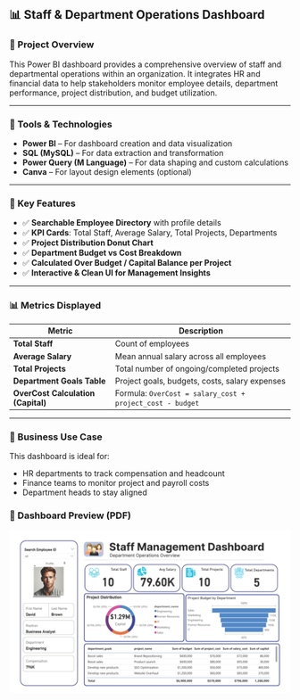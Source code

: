 ## 📊 Staff & Department Operations Dashboard

### 📁 Project Overview

This Power BI dashboard provides a comprehensive overview of staff and departmental operations within an organization. It integrates HR and financial data to help stakeholders monitor employee details, department performance, project distribution, and budget utilization.

---

### 🔧 Tools & Technologies

* **Power BI** – For dashboard creation and data visualization
* **SQL (MySQL)** – For data extraction and transformation
* **Power Query (M Language)** – For data shaping and custom calculations
* **Canva** – For layout design elements (optional)


---

### 📌 Key Features

* ✅ **Searchable Employee Directory** with profile details
* ✅ **KPI Cards**: Total Staff, Average Salary, Total Projects, Departments
* ✅ **Project Distribution Donut Chart**
* ✅ **Department Budget vs Cost Breakdown**
* ✅ **Calculated Over Budget / Capital Balance per Project**
* ✅ **Interactive & Clean UI for Management Insights**

---

### 📊 Metrics Displayed

| Metric                     | Description                                               |
| -------------------------- | --------------------------------------------------------- |
| **Total Staff**            | Count of employees                                        |
| **Average Salary**         | Mean annual salary across all employees                   |
| **Total Projects**         | Total number of ongoing/completed projects                |
| **Department Goals Table** | Project goals, budgets, costs, salary expenses            |
| **OverCost Calculation (Capital)**   | Formula: `OverCost = salary_cost + project_cost - budget` |

---

### 🧠 Business Use Case

This dashboard is ideal for:

* HR departments to track compensation and headcount
* Finance teams to monitor project and payroll costs
* Department heads to stay aligned


### 📄 Dashboard Preview (PDF)

![HR Dashboard Preview](./hr_dashboard.png)
